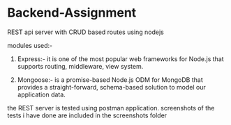 # Backend-Assignment

REST api server with CRUD based routes using nodejs

modules used:-
1) Express:- it is one of the most popular web frameworks for Node.js that supports routing, middleware, view system.

2) Mongoose:- is a promise-based Node.js ODM for MongoDB that provides a straight-forward, schema-based solution to model our application data.


the REST server is tested using postman application. screenshots of the tests i have done are included in the screenshots folder 
